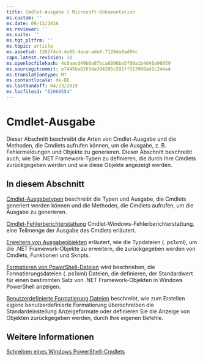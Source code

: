 ```yaml
---
title: Cmdlet-Ausgabe | Microsoft-Dokumentation
ms.custom: ''
ms.date: 09/13/2016
ms.reviewer: ''
ms.suite: ''
ms.tgt_pltfrm: ''
ms.topic: article
ms.assetid: 1362f4cd-4e05-4ace-ade6-7128da8ad86c
caps.latest.revision: 10
ms.openlocfilehash: 4c6aacd49b0a87bca6806ba5f08a1b4d48a90959
ms.sourcegitcommit: e7445ba8203da304286c591ff513900ad1c244a4
ms.translationtype: MT
ms.contentlocale: de-DE
ms.lasthandoff: 04/23/2019
ms.locfileid: "62068554"
---
```

# <a name="cmdlet-output"></a>Cmdlet-Ausgabe

Dieser Abschnitt beschreibt die Arten von Cmdlet-Ausgabe und die Methoden, die Cmdlets aufrufen können, um die Ausgabe, z. B. Fehlermeldungen und Objekte zu generieren. Dieser Abschnitt beschreibt auch, wie Sie .NET Framework-Typen zu definieren, die durch Ihre Cmdlets zurückgegeben werden und wie diese Objekte angezeigt werden.

## <a name="in-this-section"></a>In diesem Abschnitt

[Cmdlet-Ausgabetypen](./types-of-cmdlet-output.md) beschreibt die Typen und Ausgabe, die Cmdlets generiert werden können und die Methoden, die Cmdlets aufrufen, um die Ausgabe zu generieren.

[Cmdlet-Fehlerberichterstattung](./cmdlet-error-reporting.md) Cmdlet-Windows-Fehlerberichterstattung, eine Teilmenge der Ausgabe des Cmdlets erläutert.

[Erweitern von Ausgabeobjekten](./extending-output-objects.md) erläutert, wie die Typdateien (. ps1xml), um die .NET Framework-Objekte zu erweitern, die zurückgegeben werden von Cmdlets, Funktionen und Skripts.

[Formatieren von PowerShell-Dateien](../format/powershell-formatting-files.md) wird beschrieben, die Formatierungsdateien (. ps1xml) Dateien, die definieren, der Standardwert für einen bestimmten Satz von .NET Framework-Objekten in Windows PowerShell anzeigen.

[Benutzerdefinierte Formatierung Dateien](./custom-formatting-files.md) beschreibt, wie zum Erstellen eigene benutzerdefinierte Formatierung überschreiben die Standardeinstellung Anzeigeformate oder definieren Sie die Anzeige von Objekten zurückgegeben werden, durch Ihre eigenen Befehle.

## <a name="see-also"></a>Weitere Informationen

[Schreiben eines Windows PowerShell-Cmdlets](./writing-a-windows-powershell-cmdlet.md)
